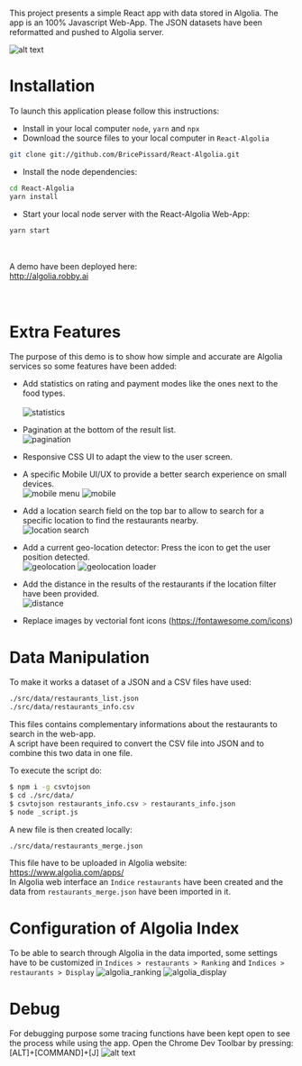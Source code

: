 This project presents a simple React app with data stored in Algolia.
The app is an 100% Javascript Web-App.
The JSON datasets have been reformatted and pushed to Algolia server.

![alt text](https://raw.githubusercontent.com/BricePissard/React-Algolia/master/public/preview.png)

# Installation
To launch this application please follow this instructions:
- Install in your local computer ``node``, ``yarn`` and ``npx``
- Download the source files to your local computer in ``React-Algolia``
```sh
git clone git://github.com/BricePissard/React-Algolia.git
```
- Install the node dependencies:
```sh
cd React-Algolia
yarn install
```
- Start your local node server with the React-Algolia Web-App:
```sh
yarn start
```
<br/><br/>
A demo have been deployed here:
<br/>
http://algolia.robby.ai
<br/><br/><br/>

# Extra Features
The purpose of this demo is to show how simple and accurate are Algolia services so some features have been added:<br/>
- Add statistics on rating and payment modes like the ones next to the food types.<br/><br/>
![statistics](https://raw.githubusercontent.com/BricePissard/React-Algolia/master/public/statistics.png)

- Pagination at the bottom of the result list.<br/>
![pagination](https://raw.githubusercontent.com/BricePissard/React-Algolia/master/public/pagination.png)

- Responsive CSS UI to adapt the view to the user screen.
- A specific Mobile UI/UX to provide a better search experience on small devices.<br/>
![mobile menu](https://raw.githubusercontent.com/BricePissard/React-Algolia/master/public/preview_mobile_menu.png)
![mobile](https://raw.githubusercontent.com/BricePissard/React-Algolia/master/public/preview_mobile.png)

- Add a location search field on the top bar to allow to search for a specific location to find the restaurants nearby.<br/>
![location search](https://raw.githubusercontent.com/BricePissard/React-Algolia/master/public/location_search.png)

- Add a current geo-location detector: Press the icon to get the user position detected.<br>
![geolocation](https://raw.githubusercontent.com/BricePissard/React-Algolia/master/public/geolocation.png)
![geolocation loader](https://raw.githubusercontent.com/BricePissard/React-Algolia/master/public/geolocation_loader.png)

- Add the distance in the results of the restaurants if the location filter have been provided.<br/>
![distance](https://raw.githubusercontent.com/BricePissard/React-Algolia/master/public/distance.png)
- Replace images by vectorial font icons (https://fontawesome.com/icons)

# Data Manipulation
To make it works a dataset of a JSON and a CSV files have used:
```sh
./src/data/restaurants_list.json
./src/data/restaurants_info.csv
```
This files contains complementary informations about the restaurants to search in the web-app.<br/>
A script have been required to convert the CSV file into JSON and to combine this two data in one file.

To execute the script do:
```sh
$ npm i -g csvtojson
$ cd ./src/data/
$ csvtojson restaurants_info.csv > restaurants_info.json
$ node _script.js
```

A new file is then created locally:
```sh
./src/data/restaurants_merge.json
```
This file have to be uploaded in Algolia website: <br/>
https://www.algolia.com/apps/
<br/>
In Algolia web interface an ``Indice`` ``restaurants`` have been created and the data from ``restaurants_merge.json`` have been imported in it.

# Configuration of Algolia Index
To be able to search through Algolia in the data imported, some settings have to be
customized in ``Indices > restaurants > Ranking`` and ``Indices > restaurants > Display``
![algolia_ranking](https://raw.githubusercontent.com/BricePissard/React-Algolia/master/public/algolia_ranking.png)
![algolia_display](https://raw.githubusercontent.com/BricePissard/React-Algolia/master/public/algolia_display.png)


# Debug
For debugging purpose some tracing functions have been kept open to see the process while using the app.
Open the Chrome Dev Toolbar by pressing: [ALT]+[COMMAND]+[J]
![alt text](https://raw.githubusercontent.com/BricePissard/React-Algolia/master/public/debug.png)
